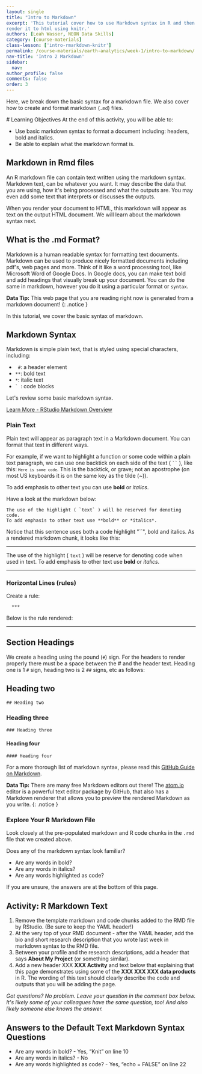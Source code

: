```yaml
---
layout: single
title: "Intro to Markdown"
excerpt: 'This tutorial cover how to use Markdown syntax in R and then
render it to html using knitr.'
authors: [Leah Wasser, NEON Data Skills]
category: [course-materials]
class-lesson: ['intro-rmarkdown-knitr']
permalink: /course-materials/earth-analytics/week-1/intro-to-markdown/
nav-title: 'Intro 2 Markdown'
sidebar:
  nav:
author_profile: false
comments: false
order: 3
---
```


Here, we break down the basic syntax for a markdown file. We also cover how to
create and format markdown (`.md`) files.

<div class="notice--warning" markdown="1">
# Learning Objectives
At the end of this activity, you will be able to:

* Use basic markdown syntax to format a document including: headers, bold and italics.
* Be able to explain what the markdown format is.

</div>


## Markdown in Rmd files

An R markdown file can contain text written using the markdown syntax.
Markdown text, can be whatever you want. It may describe the data that you are
using, how it's being processed and what the outputs are. You may even add some
text that interprets or discusses the outputs.

When you render your document to HTML, this markdown will appear as text on the
output HTML document. We will learn about the markdown syntax next.


## What is the .md Format?

Markdown is a human readable syntax for formatting text documents. Markdown can
be used to produce nicely formatted documents including
pdf's, web pages and more. Think of it like a word processing tool, like Microsoft
Word of Google Docs. In Google docs, you can make text bold and add headings that
visually break up your document. You can
do the same in markdown, however you do it using a particular format or `syntax`.


<i class="fa fa-star"></i> **Data Tip:** This web page that you are reading right now
is generated from a markdown document!
{: .notice }

In this tutorial, we cover the basic syntax of markdown.

## Markdown Syntax

Markdown is simple plain text, that is styled using special characters, including:

* ` #`: a header element
* `**`: bold text
* `*`: italic text
* <code>` </code>: code blocks

Let's review some basic markdown syntax.


<a class="btn btn-info" href="http://rmarkdown.rstudio.com/authoring_basics.html" target="_blank"> Learn More - RStudio Markdown Overview</a>

### Plain Text

Plain text will appear as paragraph text in a Markdown document. You can format
that text in different ways.

For example, if we want to highlight a function or some code within a plain text
paragraph, we can use one backtick on each side of the text ( <code>``</code> ),
like this: <code>`Here is some code`</code>. This is the backtick, or grave; not an apostrophe (on most
US keyboards it is on the same key as the tilde (~)).

To add emphasis to other text you can use **bold** or *italics*.

Have a look at the markdown below:

```
The use of the highlight ( `text` ) will be reserved for denoting code.
To add emphasis to other text use **bold** or *italics*.
```

Notice that this sentence uses both a code highlight "``", bold and italics.
As a rendered markdown chunk, it looks like this:

***

The use of the highlight ( `text` ) will be reserve for denoting code when
used in text. To add emphasis to other text use **bold** or *italics*.

***

### Horizontal Lines (rules)

Create a rule:

	  ***

Below is the rule rendered:

***

## Section Headings

We create a heading using the pound (`#`) sign. For the headers to render
properly there must be a space between the # and the header text.
Heading one is 1 `#` sign, heading two is 2 `##` signs, etc as follows:

## Heading two
	## Heading two

### Heading three
	### Heading three

#### Heading four
	#### Heading four


For a more thorough list of markdown syntax, please read this
<a href="https://guides.github.com/features/mastering-markdown/" target="_blank">GitHub Guide on Markdown</a>.

<i class="fa fa-star"></i> **Data Tip:**
There are many free Markdown editors out there! The
<a href="http://Atom.io" target="_blank">atom.io</a>
editor is a powerful text editor package by GitHub, that also has a Markdown
renderer that allows you to preview the rendered Markdown as you write.
{: .notice }

### Explore Your R Markdown File

Look closely at the pre-populated markdown and R code chunks in the `.rmd`
file that we created above.

Does any of the markdown syntax look familiar?

* Are any words in bold?
* Are any words in italics?
* Are any words highlighted as code?

If you are unsure, the answers are at the bottom of this page.

<div class="notice--warning" markdown="1">

## Activity: R Markdown Text

1. Remove the template markdown and code chunks added to the RMD file by RStudio.
(Be sure to keep the YAML header!)
2. At the very top of your RMD document - after the YAML header, add
the bio and short research description that you wrote last week in markdown syntax to
the RMD file.
3. Between your profile and the research descriptions, add a header that says
**About My Project** (or something similar).
4. Add a new header XXX **XXX Activity** and text below that explaining
that this page demonstrates using some of the **XXX XXX XXX data products**
in R. The wording of this text should clearly describe the code and outputs that
you will be adding the page.

</div>

*Got questions? No problem. Leave your question in the comment box below.
It's likely some of your colleagues have the same question, too! And also
likely someone else knows the answer.*


## Answers to the Default Text Markdown Syntax Questions

* Are any words in bold? - Yes, “Knit” on line 10
* Are any words in italics? - No
* Are any words highlighted as code? - Yes, “echo = FALSE” on line 22

